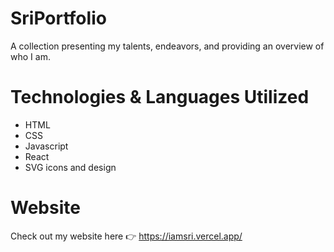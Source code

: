 # SriPortfolio

A collection presenting my talents, endeavors, and providing an overview of who I am.

# Technologies & Languages Utilized

- HTML
- CSS
- Javascript
- React
- SVG icons and design

# Website
Check out my website here 👉 https://iamsri.vercel.app/

